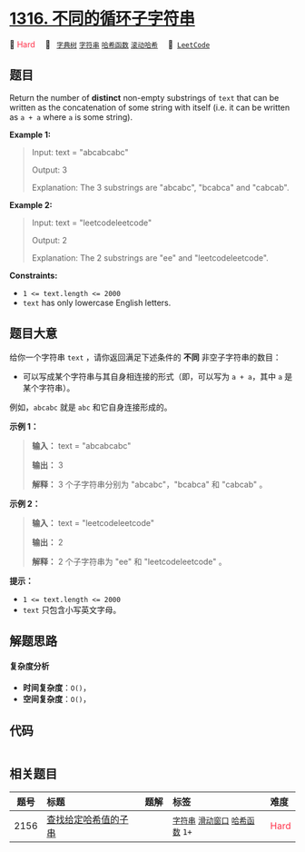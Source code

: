# [1316. 不同的循环子字符串](https://leetcode.com/problems/distinct-echo-substrings)

🔴 <font color=#ff334b>Hard</font>&emsp; 🔖&ensp; [`字典树`](/leetcode-js/outline/tag/trie.md) [`字符串`](/leetcode-js/outline/tag/string.md) [`哈希函数`](/leetcode-js/outline/tag/hash-function.md) [`滚动哈希`](/leetcode-js/outline/tag/rolling-hash.md)&emsp; 🔗&ensp;[`LeetCode`](https://leetcode.com/problems/distinct-echo-substrings)

## 题目

Return the number of **distinct** non-empty substrings of `text` that can be
written as the concatenation of some string with itself (i.e. it can be
written as `a + a` where `a` is some string).



**Example 1:**

> Input: text = "abcabcabc"
> 
> Output: 3
> 
> Explanation: The 3 substrings are "abcabc", "bcabca" and "cabcab".

**Example 2:**

> Input: text = "leetcodeleetcode"
> 
> Output: 2
> 
> Explanation: The 2 substrings are "ee" and "leetcodeleetcode".

**Constraints:**

  * `1 <= text.length <= 2000`
  * `text` has only lowercase English letters.


## 题目大意

给你一个字符串 `text` ，请你返回满足下述条件的 **不同** 非空子字符串的数目：

  * 可以写成某个字符串与其自身相连接的形式（即，可以写为 `a + a`，其中 `a` 是某个字符串）。

例如，`abcabc` 就是 `abc` 和它自身连接形成的。



**示例 1：**

> 
> 
> 
> 
> 
> **输入：** text = "abcabcabc"
> 
> **输出：** 3
> 
> **解释：** 3 个子字符串分别为 "abcabc"，"bcabca" 和 "cabcab" 。
> 
> 

**示例 2：**

> 
> 
> 
> 
> 
> **输入：** text = "leetcodeleetcode"
> 
> **输出：** 2
> 
> **解释：** 2 个子字符串为 "ee" 和 "leetcodeleetcode" 。
> 
> 



**提示：**

  * `1 <= text.length <= 2000`
  * `text` 只包含小写英文字母。


## 解题思路

#### 复杂度分析

- **时间复杂度**：`O()`，
- **空间复杂度**：`O()`，

## 代码

```javascript

```

## 相关题目

<!-- prettier-ignore -->
| 题号 | 标题 | 题解 | 标签 | 难度 |
| :------: | :------ | :------: | :------ | :------ |
| 2156 | [查找给定哈希值的子串](https://leetcode.com/problems/find-substring-with-given-hash-value) |  |  [`字符串`](/leetcode-js/outline/tag/string.md) [`滑动窗口`](/leetcode-js/outline/tag/sliding-window.md) [`哈希函数`](/leetcode-js/outline/tag/hash-function.md) `1+` | <font color=#ff334b>Hard</font> |

<style>
.blue {
    background-color: #096dd9;
    padding: 0.25rem 0.5rem;
    margin: 0;
    font-size: 0.85em;
    border-radius: 3px;
    color: white;
    font-weight: 500;
}
table th:first-of-type { width: 10%; }
table th:nth-of-type(2) { width: 35%; }
table th:nth-of-type(3) { width: 10%; }
table th:nth-of-type(4) { width: 35%; }
table th:nth-of-type(5) { width: 10%; }
</style>
